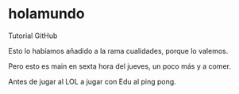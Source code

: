 # holamundo
Tutorial GitHub

Esto lo habíamos añadido a la rama cualidades, porque lo valemos.

Pero esto es main en sexta hora del jueves, un poco más y a comer.

Antes de jugar al LOL a jugar con Edu al ping pong.
